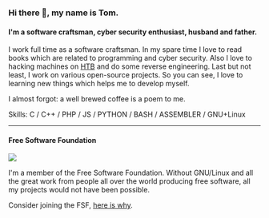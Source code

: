 ### Hi there 👋, my name is Tom.
#### I'm a software craftsman, cyber security enthusiast, husband and father.
I work full time as a software craftsman. In my spare time I love to read books which are related to programming and cyber security. Also I love to hacking machines on [HTB](https://www.hackthebox.eu/profile/432703) and do some reverse engineering. Last but not least, I work on various open-source projects. So you can see, I love to learning new things which helps me to develop myself. 

I almost forgot: a well brewed coffee is a poem to me.

Skills: C / C++ / PHP / JS / PYTHON / BASH / ASSEMBLER / GNU+Linux 

----

#### Free Software Foundation

<img src="https://static.fsf.org/nosvn/associate/crm/5002414.png" />

I'm a member of the Free Software Foundation. Without GNU/Linux and all the great work from people all over the world producing free software, all my projects would not have been possible.

Consider joining the FSF, [here is why](https://my.fsf.org/join?referrer=5002414).
